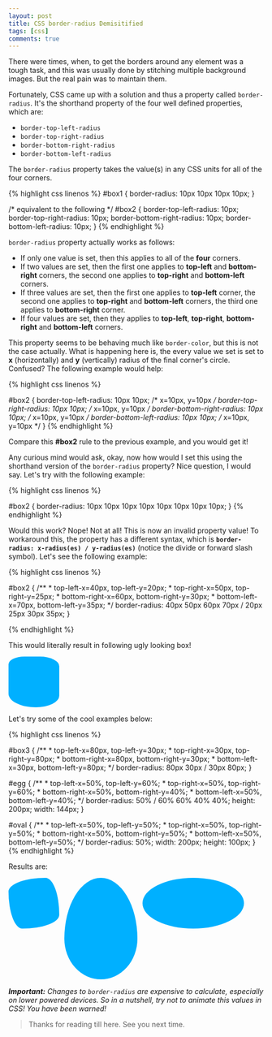 ```yaml
---
layout: post
title: CSS border-radius Demisitified
tags: [css]
comments: true
---
```


There were times, when, to get the borders around any element was a tough task, and this was usually done by stitching multiple background images. But the real pain was to maintain them.

Fortunately, CSS came up with a solution and thus a property called `border-radius`. It's the shorthand property of the four well defined properties, which are:

- `border-top-left-radius`
- `border-top-right-radius`
- `border-bottom-right-radius` 
- `border-bottom-left-radius`

The `border-radius` property takes the value(s) in any CSS units for all of the four corners.

{% highlight css linenos %}
  #box1 {
    border-radius: 10px 10px 10px 10px;
  }

  /* equivalent to the following */
  #box2 {
    border-top-left-radius: 10px;
    border-top-right-radius: 10px;
    border-bottom-right-radius: 10px;
    border-bottom-left-radius: 10px;
  }
{% endhighlight %}

`border-radius` property actually works as follows:

- If only one value is set, then this applies to all of the **four** corners.
- If two values are set, then the first one applies to **top-left** and **bottom-right** corners, the second one applies to **top-right** and **bottom-left** corners.
- If three values are set, then the first one applies to **top-left** corner, the second one applies to **top-right** and **bottom-left** corners, the third one applies to **bottom-right** corner.
- If four values are set, then they applies to **top-left**, **top-right**, **bottom-right** and **bottom-left** corners.

This property seems to be behaving much like `border-color`, but this is not the case actually. What is happening here is, the every value we set is set to **x** (horizontally) and **y** (vertically) radius of the final corner's circle. Confused? The following example would help:

{% highlight css linenos %}

  #box2 {
    border-top-left-radius: 10px 10px; /* x=10px, y=10px */
    border-top-right-radius: 10px 10px; /* x=10px, y=10px */
    border-bottom-right-radius: 10px 10px; /* x=10px, y=10px */
    border-bottom-left-radius: 10px 10px; /* x=10px, y=10px */
  }
{% endhighlight %}

Compare this **#box2** rule to the previous example, and you would get it!

Any curious mind would ask, okay, now how would I set this using the shorthand version of the `border-radius` property? Nice question, I would say. Let's try with the following example:

{% highlight css linenos %}

  #box2 {
    border-radius: 10px 10px 10px 10px 10px 10px 10px 10px; 
  }
{% endhighlight %}

Would this work? Nope! Not at all! This is now an invalid property value! To workaround this, the property has a different syntax, which is **`border-radius: x-radius(es) / y-radius(es)`** (notice the divide or forward slash symbol). Let's see the following example:

{% highlight css linenos %}

  #box2 {
    /**
    * top-left-x=40px, top-left-y=20px;
    * top-right-x=50px, top-right-y=25px;
    * bottom-right-x=60px, bottom-right-y=30px;
    * bottom-left-x=70px, bottom-left-y=35px;
    */
    border-radius: 40px 50px 60px 70px / 20px 25px 30px 35px; 
  }

{% endhighlight %}

This would literally result in following ugly looking box!

<div style="border-radius: 40px 50px 60px 70px / 20px 25px 30px 35px; margin-bottom: 10px; height:100px; width:100px; background-color:#00b0ff"></div>

Let's try some of the cool examples below:

{% highlight css linenos %}

  #box3 {
    /**
    * top-left-x=80px, top-left-y=30px;
    * top-right-x=30px, top-right-y=80px;
    * bottom-right-x=80px, bottom-right-y=30px;
    * bottom-left-x=30px, bottom-left-y=80px;
    */
    border-radius: 80px 30px / 30px 80px; 
  }

  #egg {
    /**
    * top-left-x=50%, top-left-y=60%;
    * top-right-x=50%, top-right-y=60%;
    * bottom-right-x=50%, bottom-right-y=40%;
    * bottom-left-x=50%, bottom-left-y=40%;
    */
    border-radius: 50% / 60% 60% 40% 40%; 
    height: 200px;
    width: 144px; 
  }

  #oval {
    /**
    * top-left-x=50%, top-left-y=50%;
    * top-right-x=50%, top-right-y=50%;
    * bottom-right-x=50%, bottom-right-y=50%;
    * bottom-left-x=50%, bottom-left-y=50%;
    */
    border-radius: 50%; 
    width: 200px;
    height: 100px;
  }
{% endhighlight %}

Results are:

<div id="examples-container">
  <div id="box3" style="float: left; border-radius: 80px 30px / 30px 80px; height:100px; width:100px; background-color:#00b0ff"></div>
  <div id="egg" style="float: left; border-radius: 50% / 60% 60% 40% 40%; height:200px; width:144px; background-color:#00b0ff; margin: 0 10px;"></div>
  <div id="oval" style="float: left; border-radius: 50%; height:100px; width:200px; background-color:#00b0ff"></div>
</div>
<div style="clear:both; margin-bottom: 15px;"></div>

***Important:** Changes to `border-radius` are expensive to calculate, especially on lower powered devices. So in a nutshell, try not to animate this values in CSS!
You have been warned!*

>Thanks for reading till here. See you next time.

&nbsp;